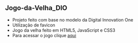 ## Jogo-da-Velha_DIO
* Projeto feito com base no modelo da Digital Innovation One
* Utilização de favicon
* Jogo da velha feito em HTML5, JavaScript e CSS3
* Para acessar o jogo clique [aqui](https://maxel-uds.github.io/Jogo-da-Velha_DIO/)

